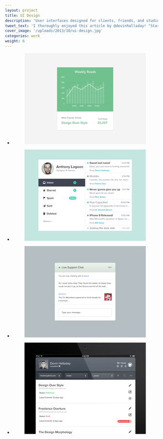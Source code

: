 ```yaml
---
layout: project
title: UI Design
description: 'User interfaces designed for clients, friends, and studio projects.'
tweet_text: 'I thoroughly enjoyed this article by @devinhalladay! "Starting Fresh":'
cover_image: '/uploads/2013/10/ui-design.jpg'
categories: work
weight: 6
---
```

<ul class="small-block-grid-1 large-block-grid-2">
  <li>
    <figure>
      <a href="http://devinhalladay.com/uploads/2013/10/reads.jpg" data-fluidbox>
        <img src="/uploads/2013/10/reads.jpg" alt="Weekly reads widget for The Guild">
      </a>
    </figure>
  </li>

  <li>
    <figure>
      <a href="http://devinhalladay.com/uploads/2013/10/mail_widget.jpg" data-fluidbox>
        <img src="/uploads/2013/10/mail_widget.jpg" alt="Mail Widget UI">
      </a>
    </figure>
  </li>

  <li>
    <figure>
      <a href="http://devinhalladay.com/uploads/2013/10/live_support_chat.jpg" data-fluidbox>
        <img src="/uploads/2013/10/live_support_chat.jpg" alt="Live support chat UI">
      </a>
    </figure>
  </li>

  <li>
    <figure>
      <a href="http://devinhalladay.com/uploads/2013/10/mt-hyde.jpg" data-fluidbox>
        <img src="/uploads/2013/10/mt-hyde.jpg" alt="Mr. Hyde iPad app UI">
      </a>
    </figure>
  </li>
</ul>